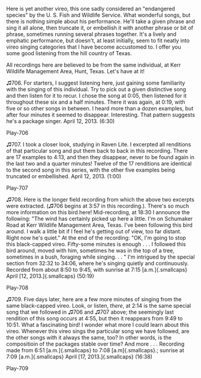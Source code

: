 Here is yet another vireo, this one sadly considered an "endangered
species" by the U. S. Fish and Wildlife Service. What wonderful songs,
but there is nothing simple about his performance. He'll take a given
phrase and sing it all alone, then truncate it, or embellish it with
another phrase or bit of phrase, sometimes running several phrases
together. It's a lively and emphatic performance, but doesn't, at least
initially, seem to fit neatly into vireo singing categories that I have
become accustomed to. I offer you some good listening from the hill
country of Texas.

All recordings here are believed to be from the same individual, at Kerr
Wildlife Management Area, Hunt, Texas. Let's have at it!

♫706. For starters, I suggest listening here, just gaining some
familiarity with the singing of this individual. Try to pick out a given
distinctive song and then listen for it to recur. I chose the song at
0:05, then listened for it throughout these six and a half minutes.
There it was again, at 0:19, with five or so other songs in between. I
heard more than a dozen examples, but after four minutes it seemed to
disappear. Interesting. That pattern suggests he's a package singer.
April 12, 2013. (6:30)

Play-706

♫707. I took a closer look, studying in Raven Lite. I excerpted all
renditions of that particular song and put them back to back in this
recording. There are 17 examples to 4:13, and then they disappear, never
to be found again in the last two and a quarter minutes! Twelve of the
17 renditions are identical to the second song in this series, with the
other five examples being truncated or embellished. April 12, 2013.
(1:00)

Play-707

♫708. Here is the longer field recording from which the above two
excerpts were extracted. (♫706 begins at 3:57 in this recording.).
There's so much more information on this bird here! Mid-recording, at
18:30 I announce the following: "The wind has certainly picked up here a
little. I'm on Schumaker Road at Kerr Wildlife Management Area, Texas.
I've been following this bird around. I walk a little bit if I feel he's
getting out of view, too far distant. Right now he's quiet." At the end
of the recording: "OK, I'm going to stop this black-capped vireo.
Fifty-some minutes is enough . . . I followed this bird around, moved
with him, sometimes he was in the top of a tree, sometimes in a bush,
foraging while singing. . . " I'm intrigued by the special section from
32:32 to 34:06, where he's singing quietly and continuously. Recorded
from about 8:50 to 9:45, with sunrise at 7:15 [a.m.]{.smallcaps} April
[12, 2013.]{.smallcaps} (50:19)

Play-708

♫709. Five days later, here are a few more minutes of singing from the
same black-capped vireo. Look, or listen, *there*, at 2:14 is the same
special song that we followed in ♫706 and ♫707 above; the seemingly last
rendition of this song occurs at 4:55, but then it reappears from 9:49
to 10:51. What a fascinating bird! I wonder what more I could learn
about this vireo. Whenever this vireo sings the particular song we have
followed, are the other songs with it always the same, too? In other
words, is the compositioin of the packages stable over time? And more .
. . Recording made from 6:51 [a.m.]{.smallcaps} to 7:08
[a.m]{.smallcaps}.; sunrise at 7:09 [a.m.]{.smallcaps} April [17,
2013.]{.smallcaps} (16:38)

Play-709
